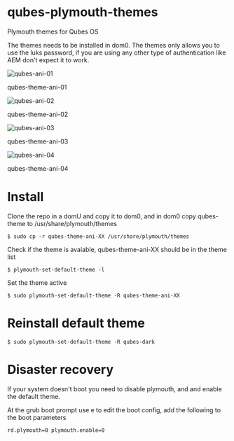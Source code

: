 # qubes-plymouth-themes
Plymouth themes for Qubes OS

The themes needs to be installed in dom0.
The themes only allows you to use the luks password, if you are using any other type of authentication like AEM don't expect it to work.

![qubes-ani-01](https://github.com/renehoj/qubes-plymouth-themes/assets/108547507/8b44e898-54ea-40b5-8cdc-43e3bf2d60c8)

qubes-theme-ani-01

![qubes-ani-02](https://github.com/renehoj/qubes-plymouth-themes/assets/108547507/04fc0949-d6d3-4e40-853e-f92d041cce41)

qubes-theme-ani-02


![qubes-ani-03](https://github.com/renehoj/qubes-plymouth-themes/assets/108547507/b88fa612-3e25-4b11-9557-37c1c93eef52)

qubes-theme-ani-03

![qubes-ani-04](https://github.com/renehoj/qubes-plymouth-themes/assets/108547507/0f4f881e-d589-4f1d-8ec2-b545a748fcc9)

qubes-theme-ani-04

# Install
Clone the repo in a domU and copy it to dom0, and in dom0 copy qubes-theme to /usr/share/plymouth/themes

```
$ sudo cp -r qubes-theme-ani-XX /usr/share/plymouth/themes
```

Check if the theme is avaiable, qubes-theme-ani-XX should be in the theme list
```
$ plymouth-set-default-theme -l
```
Set the theme active
```
$ sudo plymouth-set-default-theme -R qubes-theme-ani-XX
```

# Reinstall default theme
```
$ sudo plymouth-set-default-theme -R qubes-dark
```
# Disaster recovery
If your system doesn't boot you need to disable plymouth, and and enable the default theme.

At the grub boot prompt use e to edit the boot config, add the following to the boot parameters

```
rd.plymouth=0 plymouth.enable=0
```
